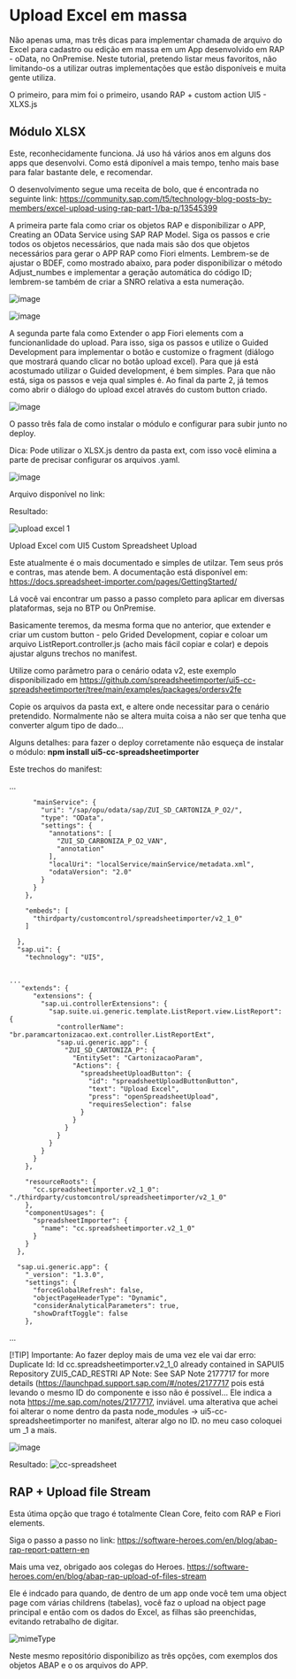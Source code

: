 # Upload Excel em massa

Não apenas uma, mas três dicas para implementar chamada de arquivo do Excel para cadastro ou edição em massa em um App desenvolvido em RAP - oData, no OnPremise.
Neste tutorial, pretendo listar meus favoritos, não limitando-os a utilizar outras implementações que estão disponíveis e muita gente utiliza. 

O primeiro, para mim foi o primeiro, usando RAP + custom action UI5 - XLXS.js

## Módulo XLSX

Este, reconhecidamente funciona. Já uso há vários anos em alguns dos apps que desenvolvi. Como está diponível a mais tempo, tenho mais base para falar bastante dele, e recomendar.

O desenvolvimento segue uma receita de bolo, que é encontrada no seguinte link: https://community.sap.com/t5/technology-blog-posts-by-members/excel-upload-using-rap-part-1/ba-p/13545399

A primeira parte fala como criar os objetos RAP e disponibilizar o APP, Creating an OData Service using SAP RAP Model. Siga os passos e crie todos os objetos necessários, que nada mais são dos que objetos necessários para gerar o APP RAP como Fiori elments.
Lembrem-se de ajustar o BDEF, como mostrado abaixo, para poder disponibilizar o método Adjust_numbes e implementar a geração automática do código ID; lembrem-se também de criar a SNRO relativa a esta numeração.

![image](https://github.com/user-attachments/assets/2b98a11d-0693-49f8-b930-e5b232abbcdd)

![image](https://github.com/user-attachments/assets/9fa8bf69-6c32-459d-8b7b-3263d26f2dc3)


A segunda parte fala como Extender o app Fiori elements com a funcionanlidade do upload.
Para isso, siga os passos e utilize o Guided Development para implementar o botão e customize o fragment (diálogo que mostrará quando clicar no botão upload excel). Para que já está acostumado utilizar o Guided development, é bem simples. Para que não está, siga os passos e veja qual simples é.
Ao final da parte 2, já temos como abrir o diálogo do upload excel através do custom button criado.

![image](https://github.com/user-attachments/assets/8e02a705-4bee-48cf-9a21-0ec2f1cab71a)


O passo três fala de como instalar o módulo e configurar para subir junto no deploy. 

Dica: Pode utilizar o XLSX.js dentro da pasta ext, com isso você elimina a parte de precisar configurar os arquivos .yaml.

![image](https://github.com/user-attachments/assets/8f90ecd2-24ac-4817-b14c-521d12eb067e)

Arquivo disponível no link:

Resultado:


![upload excel 1](https://github.com/user-attachments/assets/ff3a922e-a40c-4a4f-9c4a-43e8bc64337a)


Upload Excel com UI5 Custom Spreadsheet Upload

Este atualmente é o mais documentado e simples de utilzar. Tem seus prós e contras, mas atende bem.
A documentação está disponível em: https://docs.spreadsheet-importer.com/pages/GettingStarted/

Lá você vai encontrar um passo a passo completo para aplicar em diversas plataformas, seja no BTP ou OnPremise.

Basicamente teremos, da mesma forma que no anterior, que extender e criar um custom button - pelo Grided Development, copiar e coloar um arquivo ListReport.controller.js (acho mais fácil copiar e colar) e depois ajustar alguns trechos no manifest.

Utilize como parâmetro para o cenário odata v2, este exemplo disponibilizado em https://github.com/spreadsheetimporter/ui5-cc-spreadsheetimporter/tree/main/examples/packages/ordersv2fe

Copie os arquivos da pasta ext, e altere onde necessitar para o cenário pretendido. Normalmente não se altera muita coisa a não ser que tenha que converter algum tipo de dado...

Alguns detalhes: para fazer o deploy corretamente não esqueça de instalar o módulo: **npm install ui5-cc-spreadsheetimporter**

Este trechos do manifest:

...
```
      "mainService": {
        "uri": "/sap/opu/odata/sap/ZUI_SD_CARTONIZA_P_O2/",
        "type": "OData",
        "settings": {
          "annotations": [
            "ZUI_SD_CARBONIZA_P_O2_VAN",
            "annotation"
          ],
          "localUri": "localService/mainService/metadata.xml",
          "odataVersion": "2.0"
        }
      }
    },

    "embeds": [
      "thirdparty/customcontrol/spreadsheetimporter/v2_1_0"
    ]

  },
  "sap.ui": {
    "technology": "UI5",


...
   "extends": {
      "extensions": {
        "sap.ui.controllerExtensions": {
          "sap.suite.ui.generic.template.ListReport.view.ListReport": {
            "controllerName": "br.paramcartonizacao.ext.controller.ListReportExt",
            "sap.ui.generic.app": {
              "ZUI_SD_CARTONIZA_P": {
                "EntitySet": "CartonizacaoParam",
                "Actions": {
                  "spreadsheetUploadButton": {
                    "id": "spreadsheetUploadButtonButton",
                    "text": "Upload Excel",
                    "press": "openSpreadsheetUpload",
                    "requiresSelection": false
                  }
                }
              }
            }
          }
        }
      }
    },

    "resourceRoots": {
      "cc.spreadsheetimporter.v2_1_0": "./thirdparty/customcontrol/spreadsheetimporter/v2_1_0"
    },
    "componentUsages": {
      "spreadsheetImporter": {
        "name": "cc.spreadsheetimporter.v2_1_0"
      }
    }
  },

  "sap.ui.generic.app": {
    "_version": "1.3.0",
    "settings": {
      "forceGlobalRefresh": false,
      "objectPageHeaderType": "Dynamic",
      "considerAnalyticalParameters": true,
      "showDraftToggle": false
    },
```
...


[!TIP] Importante: Ao fazer deploy mais de uma vez ele vai dar erro:
Duplicate Id: Id cc.spreadsheetimporter.v2_1_0 already contained in SAPUI5 Repository ZUI5_CAD_RESTRI
AP Note: See SAP Note 2177717 for more details (https://launchpad.support.sap.com/#/notes/2177717
pois está levando o mesmo ID do componente e isso não é possível... Ele indica a nota https://me.sap.com/notes/2177717, inviável. uma alterativa que achei foi alterar o nome dentro da pasta node_modules -> ui5-cc-spreadsheetimporter
no manifest, alterar algo no ID. no meu caso coloquei um _1 a mais.

![image](https://github.com/user-attachments/assets/93b07e54-ea3d-4b8f-8c8e-929d582b57a3)

Resultado:
![cc-spreadsheet](https://github.com/user-attachments/assets/3004f01f-9165-49e0-b599-f3b2e124811f)

## RAP + Upload file Stream

Esta útima opção que trago é totalmente Clean Core, feito com RAP e Fiori elements.

Siga o passo a passo no link: https://software-heroes.com/en/blog/abap-rap-report-pattern-en

Mais uma vez, obrigado aos colegas do Heroes.
https://software-heroes.com/en/blog/abap-rap-upload-of-files-stream

Ele é indcado para quando, de dentro de um app onde você tem uma object page com várias childrens (tabelas), você faz o upload na object page principal e então com os dados do Excel, as filhas são preenchidas, evitando retrabalho de digitar.


![mimeType](https://github.com/user-attachments/assets/bce7c7af-8f99-4b01-b36f-63ee317ac811)

Neste mesmo repositório disponibilizo as três opções, com exemplos dos objetos ABAP e o os arquivos do APP.








